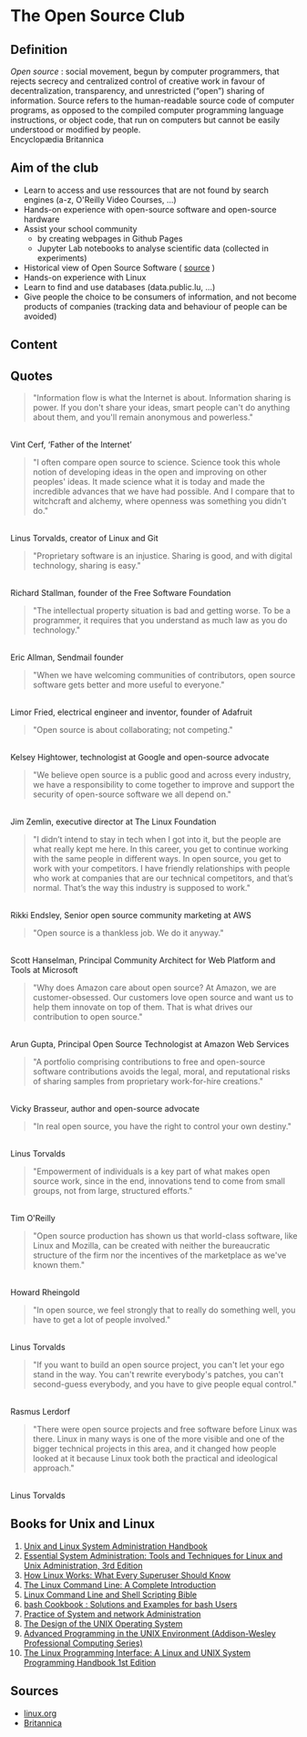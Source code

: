 # The Open Source Club

## Definition

<em>Open source</em> : social movement, begun by computer programmers, that rejects secrecy and centralized control of creative work in favour of decentralization, transparency, and unrestricted (“open”) sharing of information. Source refers to the human-readable source code of computer programs, as opposed to the compiled computer programming language instructions, or object code, that run on computers but cannot be easily understood or modified by people.
<br>
Encyclopædia Britannica 


## Aim of the club

- Learn to access and use ressources that are not found by search engines (a-z, O'Reilly Video Courses, ...)
- Hands-on experience with open-source software and open-source hardware
- Assist your school community 
  - by creating webpages in Github Pages
  - Jupyter Lab notebooks to analyse scientific data (collected in experiments)
- Historical view of Open Source Software ( [source](https://digitalcommons.lib.uconn.edu/cgi/viewcontent.cgi?article=1009&context=libr_pubs) )
- Hands-on experience with Linux
- Learn to find and use databases (data.public.lu, ...) 
- Give people the choice to be consumers of information, and not become products of companies (tracking data and behaviour of people can be avoided)

## Content



## Quotes

> "Information flow is what the Internet is about. Information sharing is power. If you don't share your ideas, smart people can't do anything about them, and you'll remain anonymous and powerless."
<br>
Vint Cerf, ‘Father of the Internet’


> "I often compare open source to science. Science took this whole notion of developing ideas in the open and improving on other peoples' ideas. It made science what it is today and made the incredible advances that we have had possible. And I compare that to witchcraft and alchemy, where openness was something you didn't do."
<br>
Linus Torvalds, creator of Linux and Git


> "Proprietary software is an injustice. Sharing is good, and with digital technology, sharing is easy."
<br>
Richard Stallman, founder of the Free Software Foundation


> "The intellectual property situation is bad and getting worse. To be a programmer, it requires that you understand as much law as you do technology."
<br>
Eric Allman, Sendmail founder


> "When we have welcoming communities of contributors, open source software gets better and more useful to everyone."
<br>
Limor Fried, electrical engineer and inventor, founder of Adafruit


> "Open source is about collaborating; not competing."
<br>
Kelsey Hightower, technologist at Google and open-source advocate


> "We believe open source is a public good and across every industry, we have a responsibility to come together to improve and support the security of open-source software we all depend on."
<br>
Jim Zemlin, executive director at The Linux Foundation


> "I didn’t intend to stay in tech when I got into it, but the people are what really kept me here. In this career, you get to continue working with the same people in different ways. In open source, you get to work with your competitors. I have friendly relationships with people who work at companies that are our technical competitors, and that’s normal. That’s the way this industry is supposed to work."
<br>
Rikki Endsley, Senior open source community marketing at AWS


> "Open source is a thankless job. We do it anyway."
<br>
Scott Hanselman, Principal Community Architect for Web Platform and Tools at Microsoft


> "Why does Amazon care about open source? At Amazon, we are customer-obsessed. Our customers love open source and want us to help them innovate on top of them. That is what drives our contribution to open source."
<br>
Arun Gupta, Principal Open Source Technologist at Amazon Web Services


> "A portfolio comprising contributions to free and open-source software contributions avoids the legal, moral, and reputational risks of sharing samples from proprietary work-for-hire creations."
<br>
Vicky Brasseur, author and open-source advocate


> "In real open source, you have the right to control your own destiny."
<br>
Linus Torvalds


> "Empowerment of individuals is a key part of what makes open source work, since in the end, innovations tend to come from small groups, not from large, structured efforts." 
<br>
Tim O'Reilly



> "Open source production has shown us that world-class software, like Linux and Mozilla, can be created with neither the bureaucratic structure of the firm nor the incentives of the marketplace as we've known them."
<br>
Howard Rheingold



> "In open source, we feel strongly that to really do something well, you have to get a lot of people involved."
<br>
Linus Torvalds



> "If you want to build an open source project, you can't let your ego stand in the way. You can't rewrite everybody's patches, you can't second-guess everybody, and you have to give people equal control."
<br>
Rasmus Lerdorf



> "There were open source projects and free software before Linux was there. Linux in many ways is one of the more visible and one of the bigger technical projects in this area, and it changed how people looked at it because Linux took both the practical and ideological approach."
<br>
Linus Torvalds


## Books for Unix and Linux

1. [Unix and Linux System Administration Handbook](https://www.oreilly.com/library/view/unix-and-linux/9780134278308/)
2. [Essential System Administration: Tools and Techniques for Linux and Unix Administration, 3rd Edition](https://www.oreilly.com/library/view/essential-system-administration/0596003439/)
3. [How Linux Works: What Every Superuser Should Know](https://archive.org/download/LinuxLibgen/203.How%20Linux%20Works:%20What%20Every%20Superuser%20Should%20Know.pdf)
4. [The Linux Command Line: A Complete Introduction](https://archive.org/details/2016TheLinuxCommandLine)
5. [Linux Command Line and Shell Scripting Bible](https://www.oreilly.com/library/view/linux-command-line/9781119700913/)
6. [bash Cookbook : Solutions and Examples for bash Users](https://www.oreilly.com/library/view/bash-cookbook-2nd/9781491975329/)
7. [Practice of System and network Administration](https://www.oreilly.com/library/view/the-practice-of/9780133415087/)
8. [The Design of the UNIX Operating System](https://archive.org/details/DesignUNIXOperatingSystem)
9. [Advanced Programming in the UNIX Environment (Addison-Wesley Professional Computing Series)](https://github.com/Lincheng1993/apue/blob/master/Advanced%20Programming%20in%20the%20UNIX%20Environment%203rd%20Edition.pdf)
10. [The Linux Programming Interface: A Linux and UNIX System Programming Handbook 1st Edition](https://www.man7.org/tlpi/)


## Sources

- [linux.org](https://linux.org/)
- [Britannica](https://www.britannica.com/topic/open-source)
